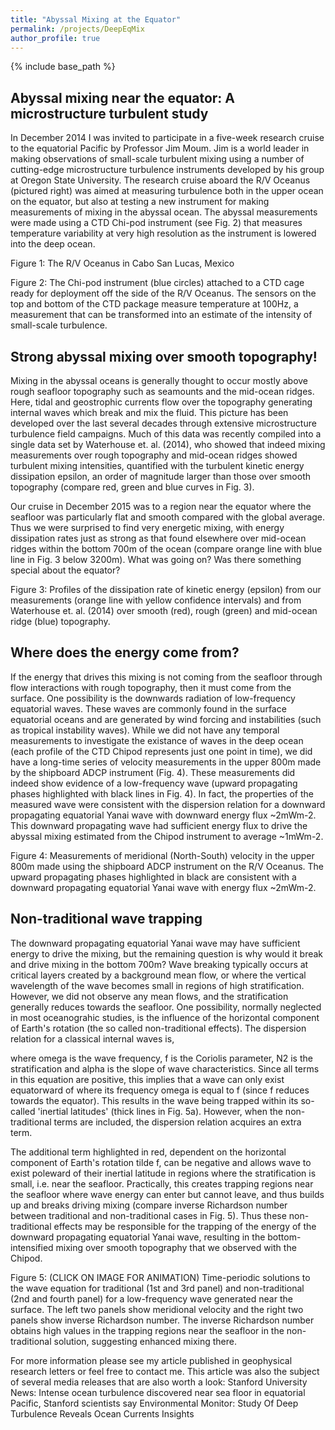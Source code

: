 ```yaml
---
title: "Abyssal Mixing at the Equator"
permalink: /projects/DeepEqMix
author_profile: true
---
```


{% include base_path %}

## Abyssal mixing near the equator: A microstructure turbulent study

In December 2014 I was invited to participate in a five-week research
cruise to the equatorial Pacific by Professor Jim Moum. Jim is a world
leader in making observations of small-scale turbulent mixing using a
number of cutting-edge microstructure turbulence instruments developed
by his group at Oregon State University. The research cruise aboard
the R/V Oceanus (pictured right) was aimed at measuring turbulence
both in the upper ocean on the equator, but also at testing a new
instrument for making measurements of mixing in the abyssal ocean. The
abyssal measurements were made using a CTD Chi-pod instrument (see
Fig. 2) that measures temperature variability at very high resolution
as the instrument is lowered into the deep ocean.

Figure 1: The R/V Oceanus in Cabo San Lucas, Mexico

Figure 2: The Chi-pod instrument (blue circles) attached to a CTD cage
ready for deployment off the side of the R/V Oceanus. The sensors on
the top and bottom of the CTD package measure temperature at 100Hz, a
measurement that can be transformed into an estimate of the intensity
of small-scale turbulence.

## Strong abyssal mixing over smooth topography!

Mixing in the abyssal oceans is generally thought to occur mostly
above rough seafloor topography such as seamounts and the mid-ocean
ridges. Here, tidal and geostrophic currents flow over the topography
generating internal waves which break and mix the fluid.  This picture
has been developed over the last several decades through extensive
microstructure turbulence field campaigns. Much of this data was
recently compiled into a single data set by Waterhouse et. al. (2014),
who showed that indeed mixing measurements over rough topography and
mid-ocean ridges showed turbulent mixing intensities, quantified with
the turbulent kinetic energy dissipation epsilon, an order of
magnitude larger than those over smooth topography (compare red, green
and blue curves in Fig. 3).

Our cruise in December 2015 was to a region near the equator where the
seafloor was particularly flat and smooth compared with the global
average. Thus we were surprised to find very energetic mixing, with
energy dissipation rates just as strong as that found elsewhere over
mid-ocean ridges within the bottom 700m of the ocean (compare orange
line with blue line in Fig. 3 below 3200m). What was going on? Was
there something special about the equator?

Figure 3: Profiles of the dissipation rate of kinetic energy (epsilon) 
from our measurements (orange line with yellow confidence 
intervals) and from Waterhouse et. al. (2014) over smooth 
(red), rough (green) and mid-ocean ridge (blue) topography.

## Where does the energy come from?

If the energy that drives this mixing is not coming from the seafloor
through flow interactions with rough topography, then it must come
from the surface. One possibility is the downwards radiation of
low-frequency equatorial waves. These waves are commonly found in the
surface equatorial oceans and are generated by wind forcing and
instabilities (such as tropical instability waves). While we did not
have any temporal measurements to investigate the existance of waves
in the deep ocean (each profile of the CTD Chipod represents just one
point in time), we did have a long-time series of velocity
measurements in the upper 800m made by the shipboard ADCP instrument
(Fig. 4). These measurements did indeed show evidence of a
low-frequency wave (upward propagating phases highlighted with black
lines in Fig. 4). In fact, the properties of the measured wave were
consistent with the dispersion relation for a downward propagating
equatorial Yanai wave with downward energy flux ~2mWm-2. This downward
propagating wave had sufficient energy flux to drive the abyssal
mixing estimated from the Chipod instrument to average ~1mWm-2.


Figure 4: Measurements of meridional (North-South) velocity in the upper 800m
made using the shipboard ADCP instrument on the R/V Oceanus. The upward
propagating phases highlighted in black are consistent with a downward
propagating equatorial Yanai wave with energy flux ~2mWm-2.

## Non-traditional wave trapping

The downward propagating equatorial Yanai wave may have sufficient
energy to drive the mixing, but the remaining question is why would it
break and drive mixing in the bottom 700m? Wave breaking typically
occurs at critical layers created by a background mean flow, or where
the vertical wavelength of the wave becomes small in regions of high
stratification. However, we did not observe any mean flows, and the
stratification generally reduces towards the seafloor. One
possibility, normally neglected in most oceanograhic studies, is the
influence of the horizontal component of Earth's rotation (the so
called non-traditional effects). The dispersion relation for a
classical internal waves is,

where omega is the wave frequency, f is the Coriolis parameter, N2 is
the stratification and alpha is the slope of wave
characteristics. Since all terms in this equation are positive, this
implies that a wave can only exist equatorward of where its frequency
omega is equal to f (since f reduces towards the equator). This
results in the wave being trapped within its so-called 'inertial
latitudes' (thick lines in Fig. 5a). However, when the non-traditional
terms are included, the dispersion relation acquires an extra term.


The additional term highlighted in red, dependent on the horizontal
component of Earth's rotation tilde f, can be negative and allows wave
to exist poleward of their inertial latitude in regions where the
stratification is small, i.e. near the seafloor. Practically, this
creates trapping regions near the seafloor where wave energy can enter
but cannot leave, and thus builds up and breaks driving mixing
(compare inverse Richardson number between traditional and
non-traditional cases in Fig. 5). Thus these non-traditional effects
may be responsible for the trapping of the energy of the downward
propagating equatorial Yanai wave, resulting in the bottom-intensified
mixing over smooth topography that we observed with the Chipod.


Figure 5: (CLICK ON IMAGE FOR ANIMATION) Time-periodic solutions to
the wave equation for traditional (1st and 3rd panel) and
non-traditional (2nd and fourth panel) for a low-frequency wave
generated near the surface. The left two panels show meridional
velocity and the right two panels show inverse Richardson number. The
inverse Richardson number obtains high values in the trapping regions
near the seafloor in the non-traditional solution, suggesting enhanced
mixing there.

For more information please see my article published in geophysical
research letters or feel free to contact me. This article was also the
subject of several media releases that are also worth a look: Stanford
University News: Intense ocean turbulence discovered near sea floor in
equatorial Pacific, Stanford scientists say Environmental Monitor:
Study Of Deep Turbulence Reveals Ocean Currents Insights

